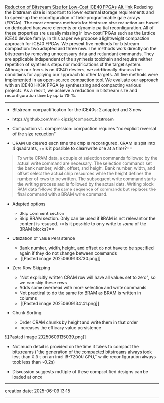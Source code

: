 [Reduction of Bitstream Size for Low-Cost iCE40 FPGAs](https://ieeexplore.ieee.org/document/10035254)
[Alt. link](https://easychair.org/publications/preprint/TPpq/open)
Reducing the bitstream size is important to lower external storage requirements and to speed-up the reconfiguration of field-programmable gate arrays (FPGAs). The most common methods for bitstream size reduction are based on dedicated hardware elements or dynamic partial reconfiguration. All of these properties are usually missing in low-cost FPGAs such as the Lattice iCE40 device family. In this paper we propose a lightweight compaction approach for iCE40 FPGAs. We present five methods for bitstream compaction: two adapted and three new. The methods work directly on the bitstream by removing unnecessary data and redundant commands. They are applicable independent of the synthesis toolchain and require neither repetition of synthesis steps nor modifications of the target system. Although our focus is on iCE40 devices, we additionally discuss the conditions for applying our approach to other targets. All five methods were implemented in an open-source compaction tool. We evaluate our approach with an iCE40 HX8K FPGA by synthesizing and compacting various projects. As a result, we achieve a reduction in bitstream size and reconfiguration time by up to 79 %.
___
- Bitstream compactification for the iCE40s: 2 adapted and 3 new
- https://github.com/nmi-leipzig/compact_bitstream
- Compaction vs. compression: compaction requires "no explicit reversal of the size reduction"

- CRAM us cleared each time the chip is reconfigured. CRAM is split into 4 quadrants, ==is it possible to clear/write one at a time?==
> To write CRAM data, a couple of selection commands followed by the actual write command are necessary. The selection commands set the bank number, width, offset, and height. Bank number, width, and offset select the actual chip resources while the height defines the number of rows to be written. The subsequent write command starts the writing process and is followed by the actual data. Writing block RAM data follows the same sequence of commands but replaces the final command with a BRAM write command.

- Adapted options
	- Skip comment section 
	- Skip BRAM section. Only can be used if BRAM is not relevant or the content is resused. ==Is it possible to only write to *some* of the BRAM blocks?==

- Utilization of Value Persistence
	- Bank number, width, height, and offset do not have to be specified again if they do not change between commands
	- ![[Pasted image 20250609133730.png]]

- Zero Row Skipping
	- "Not explicitly written CRAM row will have all values set to zero", so we can skip these rows
	- Adds some overhead with more selection and write commands
	- Not practical to do the same for BRAM as BRAM is written in columns
	- ![[Pasted image 20250609134141.png]]

- Chunk Sorting
	- Order CRAM chunks by height and write them in that order
	- Increases the efficacy value persistence

![[Pasted image 20250609135039.png]]
- Not much detail is provided on the time it takes to compact the bitstreams ("the generation of the compacted bitstreams always took less than 0.3 s on an Intel i5-7200U CPU," while reconfiguration always took less than ~0.2s)

- Discussion suggests multiple of these compactified designs can be loaded at once
---
creation date: 2025-06-09 13:15
___
